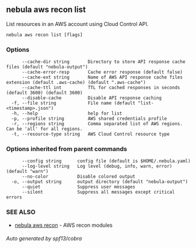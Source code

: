 ## nebula aws recon list

List resources in an AWS account using Cloud Control API.

```
nebula aws recon list [flags]
```

### Options

```
      --cache-dir string       Directory to store API response cache files (default "nebula-output")
      --cache-error-resp       Cache error response (default false)
      --cache-ext string       Name of AWS API response cache files extension (default .aws-cache) (default ".aws-cache")
      --cache-ttl int          TTL for cached responses in seconds (default 3600) (default 3600)
      --disable-cache          Disable API response caching
  -f, --file string            File name (default "list-<timestamp>.json")
  -h, --help                   help for list
  -p, --profile string         AWS shared credentials profile
  -r, --regions string         Comma separated list of AWS regions. Can be 'all' for all regions.
  -t, --resource-type string   AWS Cloud Control resource type
```

### Options inherited from parent commands

```
      --config string      config file (default is $HOME/.nebula.yaml)
      --log-level string   Log level (debug, info, warn, error) (default "warn")
      --no-color           Disable colored output
  -o, --output string      output directory (default "nebula-output")
      --quiet              Suppress user messages
      --silent             Suppress all messages except critical errors
```

### SEE ALSO

* [nebula aws recon](nebula_aws_recon.md)	 - AWS recon modules

###### Auto generated by spf13/cobra
